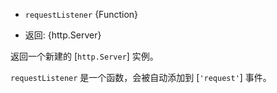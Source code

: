 <!-- YAML
added: v0.1.13
-->
- `requestListener` {Function}

* 返回: {http.Server}

返回一个新建的 [`http.Server`] 实例。

`requestListener` 是一个函数，会被自动添加到 [`'request'`] 事件。

